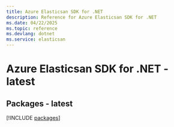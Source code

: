 ```yaml
---
title: Azure Elasticsan SDK for .NET
description: Reference for Azure Elasticsan SDK for .NET
ms.date: 04/22/2025
ms.topic: reference
ms.devlang: dotnet
ms.service: elasticsan
---
```

# Azure Elasticsan SDK for .NET - latest
## Packages - latest
[!INCLUDE [packages](elasticsan-index.md)]